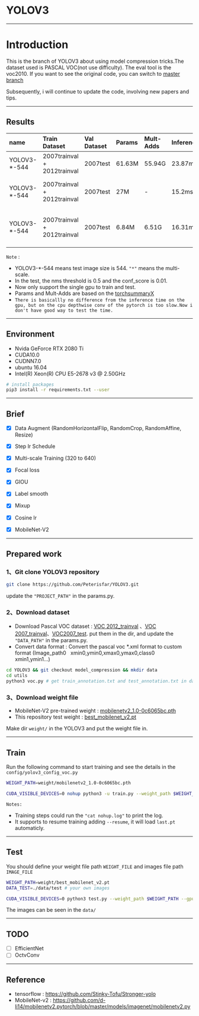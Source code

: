 # YOLOV3
---
# Introduction
This is the branch of YOLOV3 about using model compression tricks.The dataset used is PASCAL VOC(not use difficulty). The eval tool is the voc2010. If you want to see the original code, you can switch to [master branch](https://github.com/Peterisfar/YOLOV3)

Subsequently, i will continue to update the code, involving new papers and tips.

---
## Results


| name | Train Dataset | Val Dataset | Params | Mult-Adds | Inference(GPU) | mAP | notes |
| :-----| :-----| :-----| :-----| :-----| :-----| :-----| :-----|
| YOLOV3-\*-544 | 2007trainval + 2012trainval | 2007test | 61.63M | 55.94G | 23.87ms | 0.832 | darknet53 |
| YOLOV3-\*-544 | 2007trainval + 2012trainval | 2007test | 27M | - | 15.2ms | 0.792 | MobileNet-v2 & FPN(partly conv->dw+pw) |
| YOLOV3-\*-544 | 2007trainval + 2012trainval | 2007test | 6.84M | 6.51G | 16.31ms | 0.808 | MobileNet-v2 & FPN(generally conv->dw+pw) |


`Note` : 

* YOLOV3-*-544 means test image size is 544. `"*"` means the multi-scale.
* In the test, the nms threshold is 0.5 and the conf_score is 0.01.
* Now only support the single gpu to train and test.
* Params and Mult-Adds are based on the [torchsummaryX](https://github.com/nmhkahn/torchsummaryX)
* `There is basicallly no difference from the inference time on the gpu, but on the cpu depthwise conv of the pytorch is too slow.Now i don't have good way to test the time.`
 
---
## Environment

* Nvida GeForce RTX 2080 Ti
* CUDA10.0
* CUDNN7.0
* ubuntu 16.04
* Intel(R) Xeon(R) CPU E5-2678 v3 @ 2.50GHz

```bash
# install packages
pip3 install -r requirements.txt --user
```

---
## Brief

* [x] Data Augment (RandomHorizontalFlip, RandomCrop, RandomAffine, Resize)
* [x] Step lr Schedule 
* [x] Multi-scale Training (320 to 640)
* [x] Focal loss
* [x] GIOU
* [x] Label smooth
* [x] Mixup
* [x] Cosine lr
* [x] MobileNet-V2


---
## Prepared work

### 1、Git clone YOLOV3 repository
```Bash
git clone https://github.com/Peterisfar/YOLOV3.git
```
update the `"PROJECT_PATH"` in the params.py.
### 2、Download dataset
* Download Pascal VOC dataset : [VOC 2012_trainval](http://host.robots.ox.ac.uk/pascal/VOC/voc2012/VOCtrainval_11-May-2012.tar) 、[VOC 2007_trainval](http://host.robots.ox.ac.uk/pascal/VOC/voc2007/VOCtrainval_06-Nov-2007.tar)、[VOC2007_test](http://host.robots.ox.ac.uk/pascal/VOC/voc2007/VOCtest_06-Nov-2007.tar). put them in the dir, and update the `"DATA_PATH"` in the params.py.
* Convert data format : Convert the pascal voc *.xml format to custom format (Image_path0 &nbsp; xmin0,ymin0,xmax0,ymax0,class0 &nbsp; xmin1,ymin1...)

```bash
cd YOLOV3 && git checkout model_compression && mkdir data
cd utils
python3 voc.py # get train_annotation.txt and test_annotation.txt in data/
```

### 3、Download weight file
* MobileNet-V2 pre-trained weight :  [mobilenetv2_1.0-0c6065bc.pth](https://pan.baidu.com/s/1BwObvtGalF2R2iE3u-XqhQ) 
* This repository test weight : [best_mobilenet_v2.pt](https://pan.baidu.com/s/12D-f9jQB1HVHdjXPDL_c_g)

Make dir `weight/` in the YOLOV3 and put the weight file in.

---
## Train

Run the following command to start training and see the details in the `config/yolov3_config_voc.py`

```Bash
WEIGHT_PATH=weight/mobilenetv2_1.0-0c6065bc.pth

CUDA_VISIBLE_DEVICES=0 nohup python3 -u train.py --weight_path $WEIGHT_PATH --gpu_id 0 > nohup.log 2>&1 &

```

`Notes:`

* Training steps could run the `"cat nohup.log"` to print the log.
* It supports to resume training adding `--resume`, it will load `last.pt` automaticly.

---
## Test
You should define your weight file path `WEIGHT_FILE` and images file path `IMAGE_FILE`
```Bash
WEIGHT_PATH=weight/best_mobilenet_v2.pt
DATA_TEST=./data/test # your own images

CUDA_VISIBLE_DEVICES=0 python3 test.py --weight_path $WEIGHT_PATH --gpu_id 0 --visiual $DATA_TEST --eval

```
The images can be seen in the `data/`

---
## TODO

* [ ] EfficientNet
* [ ] OctvConv

---
## Reference

* tensorflow : https://github.com/Stinky-Tofu/Stronger-yolo
* MobileNet-v2 : https://github.com/d-li14/mobilenetv2.pytorch/blob/master/models/imagenet/mobilenetv2.py

